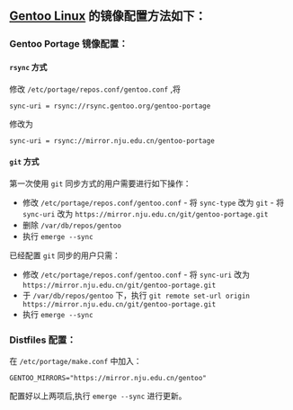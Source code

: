 
## [Gentoo Linux](https://www.gentoo.org/) 的镜像配置方法如下：

### Gentoo Portage 镜像配置：

#### `rsync` 方式

修改 `/etc/portage/repos.conf/gentoo.conf` ,将

```
sync-uri = rsync://rsync.gentoo.org/gentoo-portage
```

修改为

```
sync-uri = rsync://mirror.nju.edu.cn/gentoo-portage
```

#### `git` 方式

第一次使用 `git` 同步方式的用户需要进行如下操作：

- 修改 `/etc/portage/repos.conf/gentoo.conf`
		- 将 `sync-type` 改为 `git`
		- 将 `sync-uri` 改为 `https://mirror.nju.edu.cn/git/gentoo-portage.git`
- 删除 `/var/db/repos/gentoo`
- 执行 `emerge --sync`

已经配置 `git` 同步的用户只需：

- 修改 `/etc/portage/repos.conf/gentoo.conf`
		- 将 `sync-uri` 改为 `https://mirror.nju.edu.cn/git/gentoo-portage.git`
- 于 `/var/db/repos/gentoo` 下，执行 `git remote set-url origin https://mirror.nju.edu.cn/git/gentoo-portage.git`
- 执行 `emerge --sync`

### Distfiles 配置：

在 `/etc/portage/make.conf` 中加入：

```
GENTOO_MIRRORS="https://mirror.nju.edu.cn/gentoo"
```

配置好以上两项后,执行 `emerge --sync` 进行更新。
